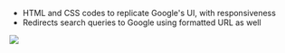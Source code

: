 - HTML and CSS codes to replicate Google's UI, with responsiveness
- Redirects search queries to Google using formatted URL as well

![](google=replica.gif)
